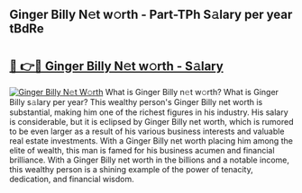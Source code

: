 ## Ginger Billy N𝚎t w𝚘rth - Part-TPh S𝚊lary per year tBdRe

# <h2><a href="http://gc52e6o.nevu.top/?p=Ginger+Billy">🔗 👉🔴 Ginger Billy N𝚎t w𝚘rth - S𝚊lary</a></h2>

[![Ginger Billy N𝚎t W𝚘rth](https://i.imgur.com/Oavwk0R.jpeg)](http://gc52e6o.nevu.top/?p=Ginger+Billy)
What is Ginger Billy n𝚎t w𝚘rth? What is Ginger Billy s𝚊lary per year?
This wealthy person's Ginger Billy net worth is substantial, making him one of the richest figures in his industry. His salary is considerable, but it is eclipsed by Ginger Billy net worth, which is rumored to be even larger as a result of his various business interests and valuable real estate investments. With a Ginger Billy net worth placing him among the elite of wealth, this man is famed for his business acumen and financial brilliance. With a Ginger Billy net worth in the billions and a notable income, this wealthy person is a shining example of the power of tenacity, dedication, and financial wisdom.
